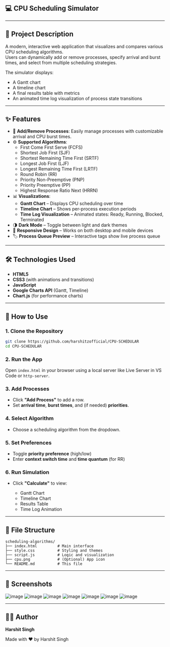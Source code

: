 ## 💻 CPU Scheduling Simulator
---

## 🧠 Project Description

A modern, interactive web application that visualizes and compares various CPU scheduling algorithms.  
Users can dynamically add or remove processes, specify arrival and burst times, and select from multiple scheduling strategies.

The simulator displays:
- A Gantt chart
- A timeline chart
- A final results table with metrics
- An animated time log visualization of process state transitions

---

## ✨ Features

- 🔁 **Add/Remove Processes**: Easily manage processes with customizable arrival and CPU burst times.
- ⚙️ **Supported Algorithms**:
  - First Come First Serve (FCFS)
  - Shortest Job First (SJF)
  - Shortest Remaining Time First (SRTF)
  - Longest Job First (LJF)
  - Longest Remaining Time First (LRTF)
  - Round Robin (RR)
  - Priority Non-Preemptive (PNP)
  - Priority Preemptive (PP)
  - Highest Response Ratio Next (HRRN)
- 📊 **Visualizations**:
  - **Gantt Chart** – Displays CPU scheduling over time
  - **Timeline Chart** – Shows per-process execution periods
  - **Time Log Visualization** – Animated states: Ready, Running, Blocked, Terminated
- 🌗 **Dark Mode** – Toggle between light and dark themes
- 📱 **Responsive Design** – Works on both desktop and mobile devices
- 🏷️ **Process Queue Preview** – Interactive tags show live process queue

---

## 🛠️ Technologies Used

- **HTML5**
- **CSS3** (with animations and transitions)
- **JavaScript**
- **Google Charts API** (Gantt, Timeline)
- **Chart.js** (for performance charts)

---

## 🚀 How to Use

### 1. Clone the Repository

```bash
git clone https://github.com/harshitzofficial/CPU-SCHEDULAR
cd CPU-SCHEDULAR

````

### 2. Run the App

Open `index.html` in your browser using a local server like Live Server in VS Code or `http-server`.

### 3. Add Processes

* Click **"Add Process"** to add a row.
* Set **arrival time**, **burst times**, and (if needed) **priorities**.

### 4. Select Algorithm

* Choose a scheduling algorithm from the dropdown.

### 5. Set Preferences

* Toggle **priority preference** (high/low)
* Enter **context switch time** and **time quantum** (for RR)

### 6. Run Simulation

* Click **"Calculate"** to view:

  * Gantt Chart
  * Timeline Chart
  * Results Table
  * Time Log Animation

---

## 📁 File Structure

```
scheduling-algorithms/
├── index.html         # Main interface
├── style.css          # Styling and themes
├── script.js          # Logic and visualization
├── cpu.png            # (Optional) App icon
└── README.md          # This file
```

---

## 📸 Screenshots
![image](https://github.com/user-attachments/assets/79b4cf16-f386-4f67-a1dd-ee86d3525bc1)
![image](https://github.com/user-attachments/assets/a8f66ac4-26d8-46b6-972b-19eb8edb11d6)
![image](https://github.com/user-attachments/assets/f55322a4-0567-49a2-af95-890be1fcd088)
![image](https://github.com/user-attachments/assets/48b501e3-5833-4a65-ac78-3546160e3104)
![image](https://github.com/user-attachments/assets/d520198d-07de-452d-97d9-946751c09992)
![image](https://github.com/user-attachments/assets/cf694f84-096e-4fea-a2da-4345b443aacc)
![image](https://github.com/user-attachments/assets/93747bef-b4bf-4035-a657-78342772763f)






---


## 👨‍💻 Author

**Harshit Singh**

Made with ❤️ by Harshit Singh
